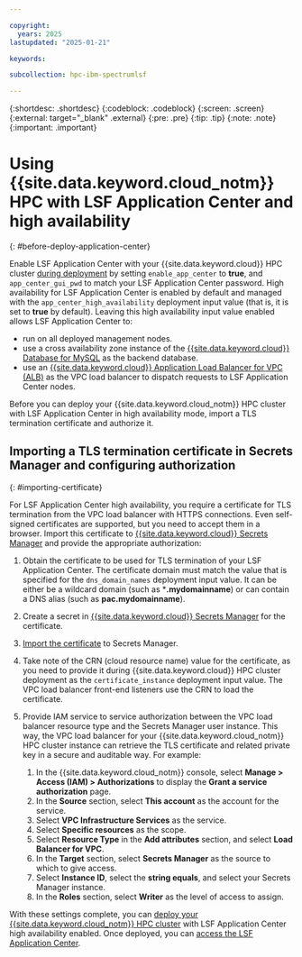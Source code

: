 ```yaml
---

copyright:
  years: 2025
lastupdated: "2025-01-21"

keywords:

subcollection: hpc-ibm-spectrumlsf

---
```


{:shortdesc: .shortdesc}
{:codeblock: .codeblock}
{:screen: .screen}
{:external: target="_blank" .external}
{:pre: .pre}
{:tip: .tip}
{:note: .note}
{:important: .important}

# Using {{site.data.keyword.cloud_notm}} HPC with LSF Application Center and high availability
{: #before-deploy-application-center}

Enable LSF Application Center with your {{site.data.keyword.cloud}} HPC cluster [during deployment](/docs-draft/hpc-ibm-spectrumlsf?topic=hpc-ibm-spectrumlsf-deploy-architecture) by setting `enable_app_center` to **true**, and `app_center_gui_pwd` to match your LSF Application Center password. High availability for LSF Application Center is enabled by default and managed with the `app_center_high_availability` deployment input value (that is, it is set to **true** by default). Leaving this high availability input value enabled allows LSF Application Center to:
* run on all deployed management nodes.
* use a cross availability zone instance of the [{{site.data.keyword.cloud}} Database for MySQL](/docs/databases-for-mysql?topic=databases-for-mysql-getting-started) as the backend database.
* use an [{{site.data.keyword.cloud}} Application Load Balancer for VPC (ALB)](/docs/vpc?topic=vpc-load-balancers-about) as the VPC load balancer to dispatch requests to LSF Application Center nodes.

Before you can deploy your {{site.data.keyword.cloud_notm}} HPC cluster with LSF Application Center in high availability mode, import a TLS termination certificate and authorize it.

## Importing a TLS termination certificate in Secrets Manager and configuring authorization
{: #importing-certificate}

For LSF Application Center high availability, you require a certificate for TLS termination from the VPC load balancer with HTTPS connections. Even self-signed certificates are supported, but you need to accept them in a browser. Import this certificate to [{{site.data.keyword.cloud}} Secrets Manager](/docs/secrets-manager?topic=secrets-manager-arbitrary-secrets&interface=ui) and provide the appropriate authorization:

1. Obtain the certificate to be used for TLS termination of your LSF Application Center. The certificate domain must match the value that is specified for the `dns_domain_names` deployment input value. It can be either be a wildcard domain (such as ***.mydomainname**) or can contain a DNS alias (such as **pac.mydomainname**).

2. Create a secret in [{{site.data.keyword.cloud}} Secrets Manager](/docs/secrets-manager?topic=secrets-manager-arbitrary-secrets&interface=ui) for the certificate.

3. [Import the certificate](/docs/secrets-manager?topic=secrets-manager-certificates&interface=ui) to Secrets Manager.

4. Take note of the CRN (cloud resource name) value for the certificate, as you need to provide it during {{site.data.keyword.cloud}} HPC cluster deployment as the `certificate_instance` deployment input value. The VPC load balancer front-end listeners use the CRN to load the certificate.

5. Provide IAM service to service authorization between the VPC load balancer resource type and the Secrets Manager user instance. This way, the VPC load balancer for your {{site.data.keyword.cloud_notm}} HPC cluster instance can retrieve the TLS certificate and related private key in a secure and auditable way. For example:
    1. In the {{site.data.keyword.cloud_notm}} console, select **Manage > Access (IAM) > Authorizations** to display the **Grant a service authorization** page.
    2. In the **Source** section, select **This account** as the account for the service.
    3. Select **VPC Infrastructure Services** as the service.
    3. Select **Specific resources** as the scope.
    4. Select **Resource Type** in the **Add attributes** section, and select **Load Balancer for VPC**.
    5. In the **Target** section, select **Secrets Manager** as the source to which to give access.
    6. Select **Instance ID**, select the **string equals**, and select your Secrets Manager instance.
    7. In the **Roles** section, select **Writer** as the level of access to assign.

With these settings complete, you can [deploy your {{site.data.keyword.cloud_notm}} HPC cluster](/docs/allowlist/hpc-service?topic=hpc-service-deploy-architecture&interface=ui) with LSF Application Center high availability enabled. Once deployed, you can [access the LSF Application Center](/docs/allowlist/hpc-service?topic=hpc-service-accessing-lsf-gui).
